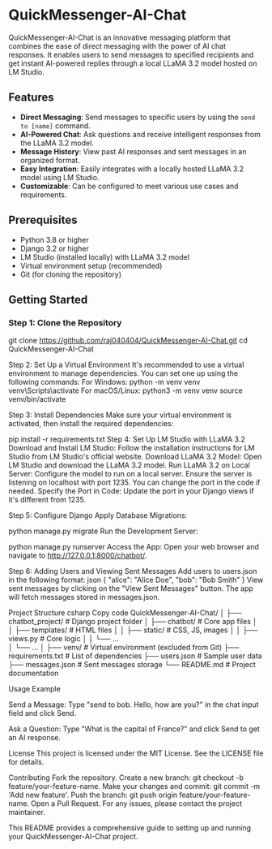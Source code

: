 # QuickMessenger-AI-Chat

QuickMessenger-AI-Chat is an innovative messaging platform that combines the ease of direct messaging with the power of AI chat responses. It enables users to send messages to specified recipients and get instant AI-powered replies through a local LLaMA 3.2 model hosted on LM Studio. 

## Features

- **Direct Messaging**: Send messages to specific users by using the `send to [name]` command.
- **AI-Powered Chat**: Ask questions and receive intelligent responses from the LLaMA 3.2 model.
- **Message History**: View past AI responses and sent messages in an organized format.
- **Easy Integration**: Easily integrates with a locally hosted LLaMA 3.2 model using LM Studio.
- **Customizable**: Can be configured to meet various use cases and requirements.

## Prerequisites

- Python 3.8 or higher
- Django 3.2 or higher
- LM Studio (installed locally) with LLaMA 3.2 model
- Virtual environment setup (recommended)
- Git (for cloning the repository)

## Getting Started

### Step 1: Clone the Repository


git clone https://github.com/raj040404/QuickMessenger-AI-Chat.git
cd QuickMessenger-AI-Chat

Step 2: Set Up a Virtual Environment
It's recommended to use a virtual environment to manage dependencies. You can set one up using the following commands:
For Windows:
python -m venv venv
venv\Scripts\activate
For macOS/Linux:
python3 -m venv venv
source venv/bin/activate

Step 3: Install Dependencies
Make sure your virtual environment is activated, then install the required dependencies:

pip install -r requirements.txt
Step 4: Set Up LM Studio with LLaMA 3.2
Download and Install LM Studio: Follow the installation instructions for LM Studio from LM Studio's official website.
Download LLaMA 3.2 Model: Open LM Studio and download the LLaMA 3.2 model.
Run LLaMA 3.2 on Local Server:
Configure the model to run on a local server.
Ensure the server is listening on localhost with port 1235. You can change the port in the code if needed.
Specify the Port in Code: Update the port in your Django views if it's different from 1235.


Step 5: Configure Django
Apply Database Migrations:


python manage.py migrate
Run the Development Server:


python manage.py runserver
Access the App: Open your web browser and navigate to http://127.0.0.1:8000/chatbot/.

Step 6: Adding Users and Viewing Sent Messages
Add users to users.json in the following format:
json
{
    "alice": "Alice Doe",
    "bob": "Bob Smith"
}
View sent messages by clicking on the "View Sent Messages" button. The app will fetch messages stored in messages.json.


Project Structure
csharp
Copy code
QuickMessenger-AI-Chat/
│
├── chatbot_project/           # Django project folder
│   ├── chatbot/               # Core app files
│   │   ├── templates/         # HTML files
│   │   ├── static/            # CSS, JS, images
│   │   ├── views.py           # Core logic
│   │   └── ...                
│   └── ...
│
├── venv/                      # Virtual environment (excluded from Git)
├── requirements.txt           # List of dependencies
├── users.json                 # Sample user data
├── messages.json              # Sent messages storage
└── README.md                  # Project documentation


Usage Example

Send a Message:
Type "send to bob. Hello, how are you?" in the chat input field and click Send.

Ask a Question:
Type "What is the capital of France?" and click Send to get an AI response.


License
This project is licensed under the MIT License. See the LICENSE file for details.

Contributing
Fork the repository.
Create a new branch: git checkout -b feature/your-feature-name.
Make your changes and commit: git commit -m 'Add new feature'.
Push the branch: git push origin feature/your-feature-name.
Open a Pull Request.
For any issues, please contact the project maintainer.

This README provides a comprehensive guide to setting up and running your QuickMessenger-AI-Chat project.
